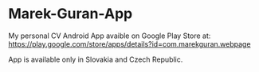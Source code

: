 # Marek-Guran-App

My personal CV Android App avaible on Google Play Store at: https://play.google.com/store/apps/details?id=com.marekguran.webpage

App is available only in Slovakia and Czech Republic.

